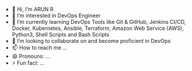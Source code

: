 - 👋 Hi, I’m ARUN R
- 👀 I’m interested in DevOps Engineer
- 🌱 I’m currently learning DevOps Tools like Git & GitHub, Jenkins CI/CD, Docker, Kubernetes, Ansible, Terraform, Amazon Web Service (AWS), Python3, Shell Scripts and Bash Scripts
- 💞️ I’m looking to collaborate on and become proficient in DevOps
- 📫 How to reach me ...
- 😄 Pronouns: ...
- ⚡ Fun fact: ...

<!---
KINGNURA007/KINGNURA007 is a ✨ special ✨ repository because its `README.md` (this file) appears on your GitHub profile.
You can click the Preview link to take a look at your changes.
--->
